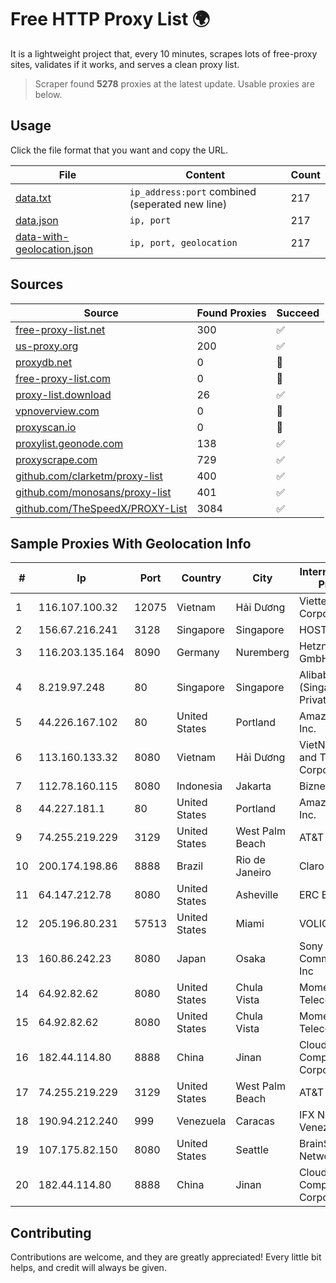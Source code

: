 
# Free HTTP Proxy List 🌍

It is a lightweight project that, every 10 minutes, scrapes lots of free-proxy sites, validates if it works, and serves a clean proxy list.


> Scraper found **5278** proxies at the latest update. Usable proxies are below.

## Usage

Click the file format that you want and copy the URL.


|File|Content|Count|
|----|-------|-----|
|[data.txt](https://raw.githubusercontent.com/themiralay/Proxy-List-World/master/data.txt)|`ip_address:port` combined (seperated new line)|217|
|[data.json](https://raw.githubusercontent.com/themiralay/Proxy-List-World/master/data.json)|`ip, port`|217|
|[data-with-geolocation.json](https://raw.githubusercontent.com/themiralay/Proxy-List-World/master/data-with-geolocation.json)|`ip, port, geolocation`|217|

## Sources

|Source|Found Proxies|Succeed|
|------|-------------|-------|
|[free-proxy-list.net](https://free-proxy-list.net)|300|✅|
|[us-proxy.org](https://www.us-proxy.org)|200|✅|
|[proxydb.net](http://proxydb.net)|0|🚫|
|[free-proxy-list.com](https://free-proxy-list.com/?page=&port=&type%5B%5D=http&type%5B%5D=https&up_time=0&search=Search)|0|🚫|
|[proxy-list.download](https://www.proxy-list.download/HTTP)|26|✅|
|[vpnoverview.com](https://vpnoverview.com/privacy/anonymous-browsing/free-proxy-servers)|0|🚫|
|[proxyscan.io](https://www.proxyscan.io)|0|🚫|
|[proxylist.geonode.com](https://proxylist.geonode.com/api/proxy-list?limit=300&page=1&sort_by=lastChecked&sort_type=desc&protocols=http,https)|138|✅|
|[proxyscrape.com](https://api.proxyscrape.com/v2/?request=displayproxies&protocol=http&timeout=10000&country=all&ssl=all&anonymity=all)|729|✅|
|[github.com/clarketm/proxy-list](https://raw.githubusercontent.com/clarketm/proxy-list/master/proxy-list-raw.txt)|400|✅|
|[github.com/monosans/proxy-list](https://raw.githubusercontent.com/monosans/proxy-list/main/proxies/http.txt)|401|✅|
|[github.com/TheSpeedX/PROXY-List](https://raw.githubusercontent.com/TheSpeedX/PROXY-List/master/http.txt)|3084|✅|


## Sample Proxies With Geolocation Info

|#|Ip|Port|Country|City|Internet Service Provider|
|-|--|----|-------|----|-------------------------|
|1|116.107.100.32|12075|Vietnam|Hải Dương|Viettel Corporation|
|2|156.67.216.241|3128|Singapore|Singapore|HOSTINGER SG|
|3|116.203.135.164|8090|Germany|Nuremberg|Hetzner Online GmbH|
|4|8.219.97.248|80|Singapore|Singapore|Alibaba Cloud (Singapore) Private Limited|
|5|44.226.167.102|80|United States|Portland|Amazon.com, Inc.|
|6|113.160.133.32|8080|Vietnam|Hải Dương|VietNam Post and Telecom Corporation|
|7|112.78.160.115|8080|Indonesia|Jakarta|Biznet Networks|
|8|44.227.181.1|80|United States|Portland|Amazon.com, Inc.|
|9|74.255.219.229|3129|United States|West Palm Beach|AT&T Corp.|
|10|200.174.198.86|8888|Brazil|Rio de Janeiro|Claro S.A|
|11|64.147.212.78|8080|United States|Asheville|ERC Broadband|
|12|205.196.80.231|57513|United States|Miami|VOLICO|
|13|160.86.242.23|8080|Japan|Osaka|Sony Network Communications Inc|
|14|64.92.82.62|8080|United States|Chula Vista|Momentum Telecom, Inc.|
|15|64.92.82.62|8080|United States|Chula Vista|Momentum Telecom, Inc.|
|16|182.44.114.80|8888|China|Jinan|Cloud Computing Corporation|
|17|74.255.219.229|3129|United States|West Palm Beach|AT&T Corp.|
|18|190.94.212.240|999|Venezuela|Caracas|IFX Networks Venezuela C.A.|
|19|107.175.82.150|8080|United States|Seattle|BrainStorm Network Inc|
|20|182.44.114.80|8888|China|Jinan|Cloud Computing Corporation|



## Contributing

Contributions are welcome, and they are greatly appreciated! Every
little bit helps, and credit will always be given.

